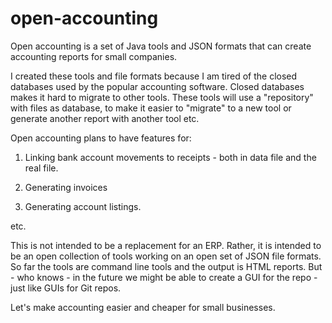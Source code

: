 # open-accounting

Open accounting is a set of Java tools and JSON formats that can create accounting reports for small companies.

I created these tools and file formats because I am tired of the closed databases used by the popular accounting
software. Closed databases makes it hard to migrate to other tools. These tools will use a "repository" with files
as database, to make it easier to "migrate" to a new tool or generate another report with another tool etc.



Open accounting plans to have features for:


1) Linking bank account movements to receipts - both in data file and the real file.

2) Generating invoices

3) Generating account listings.


etc.


This is not intended to be a replacement for an ERP. Rather, it is intended to be an open collection of tools
working on an open set of JSON file formats. So far the tools are command line tools and the output is HTML reports.
But - who knows - in the future we might be able to create a GUI for the repo - just like GUIs for Git repos.

Let's make accounting easier and cheaper for small businesses.


